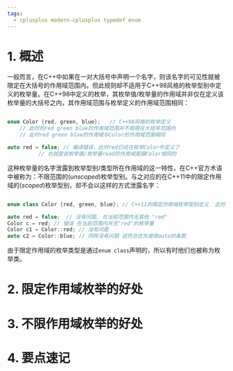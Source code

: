 ```yaml
---
tags:
  - cplusplus modern-cplusplus typedef enum
---
```


# 1. 概述

一般而言，在C++中如果在一对大括号中声明一个名字，则该名字的可见性就被限定在大括号的作用域范围内。但此规则却不适用于C++98风格的枚举型别中定义的枚举量。在C++98中定义的枚举，其枚举值/枚举量的作用域并非仅在定义该枚举量的大括号之内，其作用域范围与枚举定义的作用域范围相同：

``` C++

enum Color {red, green, blue};   // C++98风格的枚举定义
	// 此时的red green blue的作用域范围并不局限在大括号范围内
	// 此时red green blue的作用域与Color的作用域范围相同

auto red = false; // 编译错误，此时red已经在枚举Color中定义了
		  // 也就是说枚举值/枚举量read的作用域是跟Color相同的

```

这种枚举量的名字泄露到枚举型别/类型所在作用域的这一特性，在C++官方术语中被称为：不限范围的(_unscoped_)枚举型别。与之对应的在C++11中的限定作用域的(_scoped_)枚举型别，却不会以这样的方式泄露名字：

``` C++

enum class Color {red, green, blue}; // C++11的限定作用域枚举型别定义  此时 red green blue的作用域被限制在大括号范围之内

auto red = false;  // 没有问题, 在当前范围内无其他 "red"
Color c = red; // 错误 在当前范围内并无"red"的枚举量
Color c1 = Color::red; // 没有问题
auto c2 = Color::blue; // 同样没有问题 还符合优先使用auto的条款

```

由于限定作用域的枚举类型是通过`enum class`声明的，所以有时他们也被称为枚举类。

# 2. 限定作用域枚举的好处



# 3. 不限作用域枚举的好处



# 4. 要点速记

